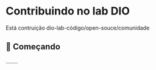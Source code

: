 # Contribuindo no lab DIO

Está contruição dio-lab-código/open-souce/comunidade

## 🚀 Começando

........
